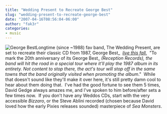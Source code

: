```yaml
---
title: "Wedding Present to Recreate George Best"
slug: "wedding-present-to-recreate-george-best"
date: "2007-04-16T08:56:04-06:00"
author: "fak3r"
categories:
- music
---
```


![George Best](http://fak3r.com/wp-content/uploads/2007/04/georgebest.jpg)Longtime (since ~1988) fav band, The Wedding Present, are set to recreate their classic CD from 1987, George Best_  _[live this fall.](http://www.aversion.com/news/news_article.cfm?news_id=8425)_  "To mark the 20th anniversary of its George Best_ _(Reception Records),_ _the band will hit the road in a special tour where it'll play the 1987 album in its entirety. Not content to stop there, the act's tour will stop off in the same towns that the band originally visited when promoting the album_."  While that doesn't sound like they'll make it over here, it's still pretty damn cool to hear about them doing that.  I've had the good fortune to see them 5 times, David Gedge always amazes me, and I've spoken to him before/after sets a few times now.  If you don't have any Weddos CDs, start with the very accessible _Bizzaro_, or the Steve Ablini recorded (chosen because David loved how the early Pixies releases sounded) masterpiece of _Sea Monsters_.
